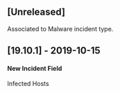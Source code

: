 ## [Unreleased]
Associated to Malware incident type.

## [19.10.1] - 2019-10-15
#### New Incident Field
Infected Hosts